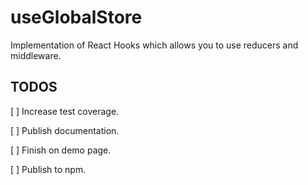 # useGlobalStore

Implementation of React Hooks which allows you to use reducers and middleware.

## TODOS

[ ] Increase test coverage.

[ ] Publish documentation.

[ ] Finish on demo page.

[ ] Publish to npm.
